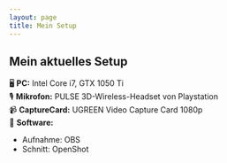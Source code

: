 ```yaml
---
layout: page
title: Mein Setup
---
```


## Mein aktuelles Setup

🖥️ **PC:** Intel Core i7, GTX 1050 Ti  
🎙️ **Mikrofon:** PULSE 3D-Wireless-Headset von Playstation  
📹 **CaptureCard:** UGREEN Video Capture Card 1080p  
🧠 **Software:**  
- Aufnahme: OBS  
- Schnitt: OpenShot

